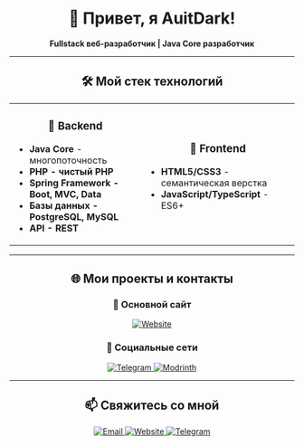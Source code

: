 <div align="center">

# 👋 Привет, я AuitDark!

**Fullstack веб-разработчик | Java Core разработчик**

---

## 🛠 Мой стек технологий

<table>
  <tr>
    <td align="center" width="33%">
      <h3>🔧 Backend</h3>
      <ul align="left">
        <li><b>Java Core</b> - многопоточность</li>
        <li><b>PHP - чистый PHP </li>
        <li><b>Spring Framework</b> - Boot, MVC, Data</li>
        <li><b>Базы данных</b> - PostgreSQL, MySQL</li>
        <li><b>API</b> - REST</li>
      </ul>
    </td>
    <td align="center" width="33%">
      <h3>🎨 Frontend</h3>
      <ul align="left">
        <li><b>HTML5/CSS3</b> - семантическая верстка</li>
        <li><b>JavaScript/TypeScript</b> - ES6+</li>
      </ul>
    </td>
  </tr>
</table>

---

## 🌐 Мои проекты и контакты

### 🚀 Основной сайт
<a href="https://AuitDark.ru" target="_blank">
  <img src="https://img.shields.io/badge/🌐_AuitDark.ru-000000?style=for-the-badge&logo=googlechrome&logoColor=white" alt="Website">
</a>

### 💼 Социальные сети
<a href="https://t.me/AuitDarkCard" target="_blank">
    <img src="https://img.shields.io/badge/💬_Telegram-26A5E4?style=flat-square&logo=telegram&logoColor=white" alt="Telegram">
</a>
<a href="https://modrinth.com/user/AuitDark" target="_blank"> 
  <img src="https://img.shields.io/badge/Modrinth-00AF5C?style=for-the-badge&logo=modrinth&logoColor=white" alt="Modrinth"> 
</a>

---

## 📫 Свяжитесь со мной

<div>
  <a href="mailto:auitdark@gmail.com">
    <img src="https://img.shields.io/badge/📧_contact@auitdark.ru-D14836?style=flat-square&logo=gmail&logoColor=white" alt="Email">
  </a>
  <a href="https://AuitDark.ru" target="_blank">
    <img src="https://img.shields.io/badge/🌐_AuitDark.ru-000000?style=flat-square&logo=googlechrome&logoColor=white" alt="Website">
  </a>
  <a href="https://t.me/AuitDark" target="_blank">
    <img src="https://img.shields.io/badge/💬_Telegram-26A5E4?style=flat-square&logo=telegram&logoColor=white" alt="Telegram">
  </a>
</div>

<br>

</div>
